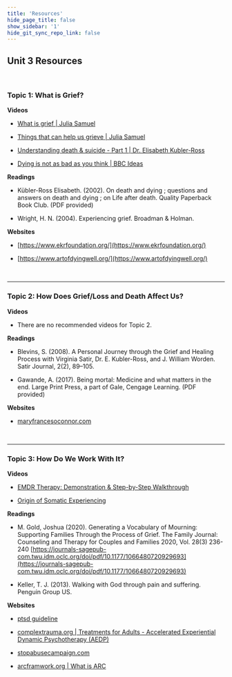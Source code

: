 ```yaml
---
title: 'Resources'
hide_page_title: false
show_sidebar: '1'
hide_git_sync_repo_link: false
---
```


## Unit 3 Resources

&nbsp;

### Topic 1: What is Grief?

**Videos**

- [What is grief | Julia Samuel](https://www.youtube.com/watch?v=eEsxoO1gVks)

- [Things that can help us grieve | Julia Samuel](https://www.youtube.com/watch?v=fNNU-ajnG-s)

- [Understanding death & suicide - Part 1 | Dr. Elisabeth Kubler-Ross](https://www.youtube.com/watch?v=H6yvJ_MWnJE)

- [Dying is not as bad as you think | BBC Ideas](https://www.youtube.com/watch?v=CruBRZh8quc)

**Readings**

- Kübler-Ross Elisabeth. (2002). On death and dying ; questions and answers on death and dying ; on Life after death. Quality Paperback Book Club. (PDF provided) 

- Wright, H. N. (2004). Experiencing grief. Broadman & Holman.

**Websites**

- [https://www.ekrfoundation.org/](https://www.ekrfoundation.org/)

- [https://www.artofdyingwell.org/](https://www.artofdyingwell.org/)

&nbsp;

---

### Topic 2: How Does Grief/Loss and Death Affect Us?

**Videos**

- There are no recommended videos for Topic 2.

**Readings**

- Blevins, S. (2008). A Personal Journey through the Grief and Healing Process with Virginia Satir, Dr. E. Kubler-Ross, and J. William Worden. Satir Journal, 2(2), 89–105.

- Gawande, A. (2017). Being mortal: Medicine and what matters in the end. Large Print Press, a part of Gale, Cengage Learning. (PDF provided)

**Websites**

- [maryfrancesoconnor.com](https://www.maryfrancesoconnor.com/research/#block-yui_3_17_2_1_1625438886334_6091)

&nbsp;

---

### Topic 3: How Do We Work With It?

**Videos**

- [EMDR Therapy: Demonstration & Step-by-Step Walkthrough](https://www.youtube.com/watch?v=M2ra8p4MSOk)

- [Origin of Somatic Experiencing](https://youtu.be/L0PsQFoz48g)

**Readings**

- M. Gold, Joshua (2020). Generating a Vocabulary of Mourning: Supporting Families Through the Process of Grief. The Family Journal: Counseling and Therapy for Couples and Families 2020, Vol. 28(3) 236-240 [https://journals-sagepub-com.twu.idm.oclc.org/doi/pdf/10.1177/1066480720929693](https://journals-sagepub-com.twu.idm.oclc.org/doi/pdf/10.1177/1066480720929693)

- Keller, T. J. (2013). Walking with God through pain and suffering. Penguin Group US.

**Websites**

- [ptsd guideline](https://www.apa.org/ptsd-guideline/treatments/narrative-exposure-therapy)

- [complextrauma.org | Treatments for Adults - Accelerated Experiential Dynamic Psychotherapy (AEDP)](https://www.complextrauma.org/treatment/complex-trauma-treatments-for-adults/)

- [stopabusecampaign.com](https://stopabusecampaign.org/take-your-ace-test/)

- [arcframwork.org | What is ARC](https://arcframework.org/what-is-arc/)
